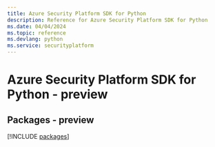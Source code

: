 ```yaml
---
title: Azure Security Platform SDK for Python
description: Reference for Azure Security Platform SDK for Python
ms.date: 04/04/2024
ms.topic: reference
ms.devlang: python
ms.service: securityplatform
---
```

# Azure Security Platform SDK for Python - preview
## Packages - preview
[!INCLUDE [packages](security-platform-index.md)]